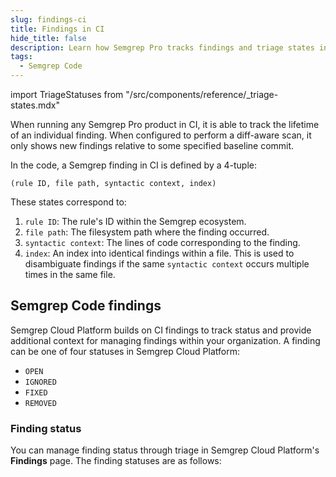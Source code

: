 ```yaml
---
slug: findings-ci
title: Findings in CI
hide_title: false
description: Learn how Semgrep Pro tracks findings and triage states in CI pipelines.
tags:
  - Semgrep Code
---
```


import TriageStatuses from "/src/components/reference/_triage-states.mdx"

When running any Semgrep Pro product in CI, it is able to track the lifetime of an individual finding. When configured to perform a diff-aware scan, it only shows new findings relative to some specified baseline commit.

In the code, a Semgrep finding in CI is defined by a 4-tuple:

```
(rule ID, file path, syntactic context, index)
```

These states correspond to:

1. `rule ID`: The rule's ID within the Semgrep ecosystem.
1. `file path`: The filesystem path where the finding occurred.
1. `syntactic context`: The lines of code corresponding to the finding.
1. `index`: An index into identical findings within a file. This is used to disambiguate findings if the same `syntactic context` occurs multiple times in the same file.

## Semgrep Code findings 

Semgrep Cloud Platform builds on CI findings to track status and provide additional context for managing findings within your organization. A finding can be one of four statuses in Semgrep Cloud Platform:

* `OPEN`
* `IGNORED`
* `FIXED`
* `REMOVED`

### Finding status

You can manage finding status through triage in Semgrep Cloud Platform's **Findings** page. The finding statuses are as follows:

<TriageStatuses />
